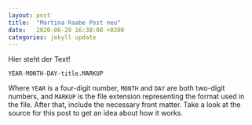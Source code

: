 ```yaml
---
layout: post
title:  "Martina Raabe Post neu"
date:   2020-06-28 16:38:08 +0200
categories: jekyll update
---
```

Hier steht der Text!

`YEAR-MONTH-DAY-title.MARKUP`

Where `YEAR` is a four-digit number, `MONTH` and `DAY` are both two-digit numbers, and `MARKUP` is the file extension representing the format used in the file. After that, include the necessary front matter. Take a look at the source for this post to get an idea about how it works.
